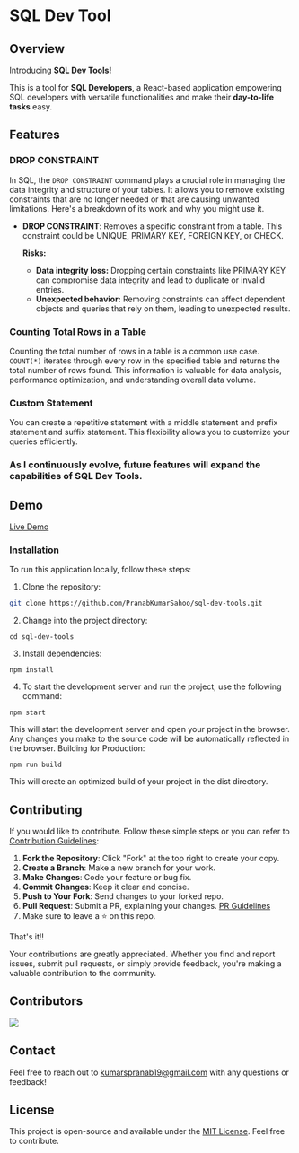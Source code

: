 # SQL Dev Tool

## Overview
Introducing **SQL Dev Tools!**

This is a tool for **SQL Developers**, a React-based application empowering SQL developers with versatile functionalities and make their **day-to-life tasks** easy.

## Features

### DROP CONSTRAINT

In SQL, the `DROP CONSTRAINT` command plays a crucial role in managing the data integrity and structure of your tables. It allows you to remove existing constraints that are no longer needed or that are causing unwanted limitations. Here's a breakdown of its work and why you might use it.

- **DROP CONSTRAINT**: Removes a specific constraint from a table. This constraint could be UNIQUE, PRIMARY KEY, FOREIGN KEY, or CHECK.
  
  **Risks:**
  - **Data integrity loss:** Dropping certain constraints like PRIMARY KEY can compromise data integrity and lead to duplicate or invalid entries.
  - **Unexpected behavior:** Removing constraints can affect dependent objects and queries that rely on them, leading to unexpected results.

### Counting Total Rows in a Table

Counting the total number of rows in a table is a common use case. `COUNT(*)` iterates through every row in the specified table and returns the total number of rows found. This information is valuable for data analysis, performance optimization, and understanding overall data volume.

### Custom Statement

You can create a repetitive statement with a middle statement and prefix statement and suffix statement. This flexibility allows you to customize your queries efficiently.

### As I continuously evolve, future features will expand the capabilities of SQL Dev Tools.

## Demo

[Live Demo](https://sql-dev-tool.web.app/)

### Installation

To run this application locally, follow these steps:

1. Clone the repository:

```bash
git clone https://github.com/PranabKumarSahoo/sql-dev-tools.git
```
2. Change into the project directory:
```
cd sql-dev-tools
```
3. Install dependencies:
```
npm install
```
4. To start the development server and run the project, use the following command:
```
npm start
```
This will start the development server and open your project in the browser. Any changes you make to the source code will be automatically reflected in the browser.
Building for Production:
```
npm run build
```
This will create an optimized build of your project in the dist directory.

## Contributing

If you would like to contribute. Follow these simple steps or you can refer to [Contribution Guidelines](https://github.com/PranabKumarSahoo/sql-dev-tools/blob/main/CONTRIBUTING.md):

1. **Fork the Repository**: Click "Fork" at the top right to create your copy.
2. **Create a Branch**: Make a new branch for your work.
3. **Make Changes**: Code your feature or bug fix.
4. **Commit Changes**: Keep it clear and concise.
5. **Push to Your Fork**: Send changes to your forked repo.
6. **Pull Request**: Submit a PR, explaining your changes. [PR Guidelines](https://github.com/PranabKumarSahoo/sql-dev-tools/blob/main/pull_request_template.md)
7. Make sure to leave a ⭐ on this repo.

That's it!!

Your contributions are greatly appreciated. Whether you find and report issues, submit pull requests, or simply provide feedback, you're making a valuable contribution to the community.

## Contributors
<a href="https://github.com/PranabKumarSahoo/sql-dev-tools/graphs/contributors">
  <img src="https://contrib.rocks/image?repo=PranabKumarSahoo/sql-dev-tools" />
</a>

## Contact
Feel free to reach out to kumarspranab19@gmail.com with any questions or feedback!

## License
This project is open-source and available under the [MIT License](LICENSE). Feel free to contribute.
